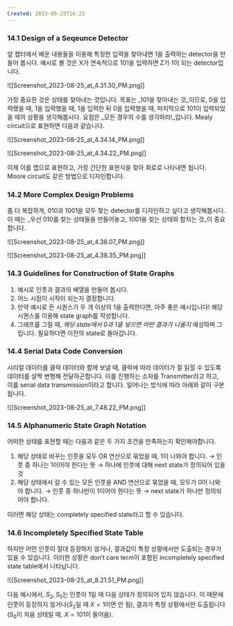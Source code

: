 ```yaml
---
Created: 2023-08-25T16:23
---
```

### 14.1 Design of a Seqeunce Detector

앞 챕터에서 배운 내용들을 이용해 특정한 입력을 찾아내면 1을 출력하는 detector을 만들어 봅시다. 예시로 볼 것은 X가 연속적으로 101을 입력하면 Z가 1이 되는 detector입니다.

![[Screenshot_2023-08-25_at_4.31.30_PM.png]]

가장 중요한 것은 상태를 찾아내는 것입니다. 목표는 _101을 찾아내는 것_이므로, 0을 입력했을 때, 1을 입력했을 때, 1을 입력한 뒤 0을 입력했을 때, 마지막으로 101이 입력되었을 때의 상황을 생각해봅시다. 요점은 _모든 경우의 수를 생각하라!_입니다. Mealy circuit으로 표현하면 다음과 같습니다.

![[Screenshot_2023-08-25_at_4.34.14_PM.png]]

![[Screenshot_2023-08-25_at_4.34.22_PM.png]]

이제 이를 맵으로 표현하고, 가장 간단한 표현식을 찾아 회로로 나타내면 됩니다. Moore circuit도 같은 방법으로 디자인합니다.

### 14.2 More Complex Design Problems

좀 더 복잡하게, 010과 1001을 모두 찾는 detector를 디자인하고 싶다고 생각해봅시다. 이 때는 _우선 010를 찾는 상태들을 만들어놓고, 1001을 찾는 상태와 합치는 것_이 중요합니다.

![[Screenshot_2023-08-25_at_4.38.07_PM.png]]

![[Screenshot_2023-08-25_at_4.38.35_PM.png]]

### 14.3 Guidelines for Construction of State Graphs

1. 예시로 인풋과 결과의 배열을 만들어 봅시다.
2. 어느 시점이 시작이 되는지 결정합니다.
3. 만약 예시로 든 시퀀스가 두 개 이상의 1을 출력한다면, 아주 좋은 예시입니다! 해당 시퀀스를 이용해 state graph를 작성합니다.
4. 그래프를 그릴 때, _해당 state에서 0과 1을 넣으면 어떤 결과가 나올지_ 예상하며 그립니다. 필요하다면 이전의 state로 돌아갑니다. 　

### 14.4 Serial Data Code Conversion

시리얼 데이터를 클락 데이터와 함께 보낼 때, 클락에 따라 데이터가 잘 읽힐 수 있도록 데이터를 살짝 변형해 전달하곤합니다. 이를 진행하는 소자를 Transmitter라고 하고, 이를 serial data transmission이라고 합니다. 일어나는 방식에 따라 아래와 같이 구분됩니다.

![[Screenshot_2023-08-25_at_7.48.22_PM.png]]

### 14.5 Alphanumeric State Graph Notation

어떠한 상태를 표현할 때는 다음과 같은 두 가지 조건을 만족하는지 확인해야합니다.

1. 해당 상태로 바꾸는 인풋을 모두 OR 연산으로 묶었을 때, 1이 나와야 합니다. → 인풋 중 하나는 1이어야 한다는 뜻 → 하나에 인풋에 대해 next state가 정의되어 있을 것
2. 해당 상태에서 갈 수 있는 모든 인풋을 AND 연산으로 묶었을 때, 모두가 0이 나와야 합니다. → 인풋 중 하나만이 1이어야 한다는 뜻 → next state가 하나만 정의되어야 합니다.

이러면 해당 상태는 completely specified state라고 할 수 있습니다.

### 14.6 Incompletely Specified State Table

하지만 어떤 인풋이 절대 등장하지 않거나, 결과값이 특정 상황에서만 도출되는 경우가 있을 수 있습니다. 이러한 상황은 don’t care term이 포함된 incompletely specified state table에서 나타납니다.

![[Screenshot_2023-08-25_at_8.21.51_PM.png]]

다음 예시에서, $S_2,S_5$﻿는 인풋이 1일 때 다음 상태가 정의되어 있지 않습니다. 이 때문에 인풋이 등장하지 않거나($S_2$﻿일 때 $X=1$﻿이면 안 됨), 결과가 특정 상황에서만 도출됩니다($S_0$﻿이 처음 상태일 때, $X=101$﻿이 들어옴).